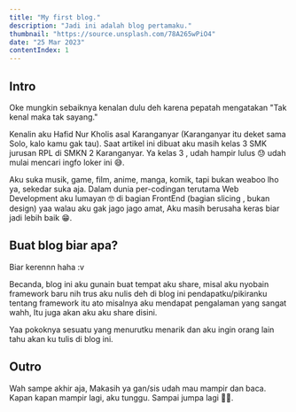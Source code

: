 ```yaml
---
title: "My first blog."
description: "Jadi ini adalah blog pertamaku."
thumbnail: "https://source.unsplash.com/78A265wPiO4"
date: "25 Mar 2023"
contentIndex: 1
---
```


## Intro

Oke mungkin sebaiknya kenalan dulu deh karena pepatah mengatakan "Tak kenal maka tak sayang."

Kenalin aku Hafid Nur Kholis asal Karanganyar (Karanganyar itu deket sama Solo, kalo kamu gak tau). Saat artikel ini dibuat aku masih kelas 3 SMK jurusan RPL di SMKN 2 Karanganyar. Ya kelas 3 , udah hampir lulus 😓 udah mulai mencari ingfo loker ini 😅.

Aku suka musik, game, film, anime, manga, komik, tapi bukan weaboo lho ya, sekedar suka aja. Dalam dunia per-codingan terutama Web Development aku lumayan 🤓 di bagian FrontEnd (bagian slicing , bukan design) yaa walau aku gak jago jago amat, Aku masih berusaha keras biar jadi lebih baik 😁.

## Buat blog biar apa?

Biar kerennn haha \:v

Becanda, blog ini aku gunain buat tempat aku share, misal aku nyobain framework baru nih trus aku nulis deh di blog ini pendapatku/pikiranku tentang framework itu ato misalnya aku mendapat pengalaman yang sangat wahh, Itu juga akan aku aku share disini.

Yaa pokoknya sesuatu yang menurutku menarik dan aku ingin orang lain tahu akan ku tulis di blog ini.

## Outro

Wah sampe akhir aja, Makasih ya gan/sis udah mau mampir dan baca. Kapan kapan mampir lagi, aku tunggu.
Sampai jumpa lagi 👋😃.
